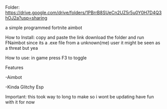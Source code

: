 Folder: https://drive.google.com/drive/folders/1PBrrB8SUeCn2UZ5r5u0Y0H7D4Q3hOJ2a?usp=sharing

a simple programmed fortnite aimbot

How to Install: copy and paste the link download the folder and run FNaimbot since its a .exe file from a unknown(me) user it might be seen as a threat but yea



How to use: in game press F3 to toggle


Features 

-Aimbot

-Kinda Glitchy Esp


Important: this took way to long to make so i wont be updating have fun with it for now
